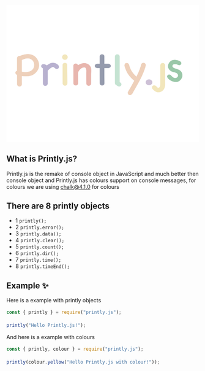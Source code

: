 ![](images/printlyjs.png)

## What is Printly.js?
Printly.js is the remake of console object in JavaScript and much better then console object and Printly.js has colours support on console messages, for colours we are using chalk@4.1.0 for colours 

## There are 8 printly objects

* 1 `printly();`
* 2 `printly.error();`
* 3 `printly.data();`
* 4 `printly.clear();`
* 5 `printly.count();`
* 6 `printly.dir();`
* 7 `printly.time();`
* 8 `printly.timeEnd();`

## Example ✨

Here is a example with printly objects
```js
const { printly } = require("printly.js");

printly("Hello Printly.js!");
```
And here is a example with colours
```js
const { printly, colour } = require("printly.js");

printly(colour.yellow("Hello Printly.js with colour!"));
```